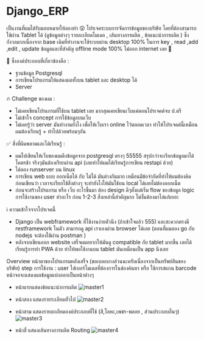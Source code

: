 # Django_ERP

เป็นงานที่ผมได้รับมอบหมายให้ลองทำ 😲
โปรเจคระบบการจัดการข้อมูลของบริษัท โดยที่ต้องสามารถใช้ผ่าน Tablet ได้ (ดูข้อมูลต่างๆ รายละเอียดโมเดล , เส้นทางการผลิต , ข้อแนะนำการผลิต ) 
ซึ่งกังวลมากเนื่องจาก base เดิมที่ทำงานจะใช้ระบบผ่าน desktop 100% 
ในการ key , read ,add ,edit , update ข้อมูลและที่สำคัญ offline mode 100% ไม่ออก internet เลย 🤣

🍚 ซึ่งองค์ประกอบที่เกี่ยวข้องคือ :
- ฐานข้อมูล Postgresql 
- การเขียนโปรแกรมให้แสดงผลทั้งบน tablet และ desktop ได้
- Server 

🔥 Challenge ของผม : 
- ไม่เคยเขียนโปรแกรมที่ใช้บน tablet เลย มากสุดเคยเขียนเว็บแค่ตอนโปรเจคต์จบ ป.ตรี 
- ไม่เข้าใจ concept การใช้ข้อมูลบนเว็บ
- ไม่เคยรู้ว่า server มันทำงานยังไง เพื่อให้เว็บเรา online ไว้ตลอดเวลา
ทำให้โปรเจคต์นี้เหมือนผมต้องเรียนรู้ + ทำไปด้วยพร้อมๆกัน

✅ สิ่งที่ผิดพลาดและได้เรียนรู้ :
- ผมไปเขียนให้เว็บของผมดึงข้อมูลจาก postgresql ตรงๆ 55555 สรุปกว่าจะเรียกข้อมูลมาได้ โคตรช้า จริงๆมันต้องเรียกผ่าน api (เลยทำให้ผมได้เรียนรู้การเขียน restapi ด้วย)
- ได้ลอง runserver บน linux
- การเขียน web แบบ ออกเน็ตได้ กับ ไม่ได้ มันต่างกันมาก เหมือนมีข้อจำกัดที่ทำให้ผมต้องคิดก่อนเขียนว่า เวลาจะเรียกใช้สิ่งต่างๆ จะทำยังไงให้มันใช้บน local ได้เลยไม่ต้องออกเน็ต
- ก่อนจะสร้างโปรแกรม หรือ เว็บ อะไรขึ้นมา ต้อง design ดีๆตั้งแต่เริ่ม flow ของข้อมูล logic การใช้งานของ user ทำอะไร ก่อน 1-2-3 สิ่งเหล่านี้สำคัญมาก ไม่งั้นต้องมาไล่แก้เยอะ

ℹ️ ความเข้าใจจากโปรเจคนี้
- Django เป็น webframework ที่ใช้งานง่ายตัวนึง (ถ้าเข้าใจแล้ว 555) และสะดวกตรงมี restframework ในตัว สามารถดู api เราเองผ่าน browser ได้เลย (ตอนที่ผมลอง go กับ nodejs จะต้องใช้ผ่าน postman )
- หลังจากเขียนออก website เสร็จผมอยากให้มันดู compatible กับ tablet มากขึ้น เลยได้เรียนรู้การทำ PWA ด้วย ทำให้พอใช้งานบน tablet มันเหมือนเป็น app นึงเลย







Overview หน้าตาของโปรแกรมหลังเสร็จ (ขอเบลอบางส่วนนะครับเนื่องจากเป็นทรัพย์สินของบริษัท)
step การใช้งาน : user ใส่เบอร์โมเดลที่ต้องการในช่องค้นหา หรือ ใช้การสแกน barcode หน้าจอจะแสดงผลข้อมูลแบ่งออกเป็นหน้าต่างๆ
- หน้าแรกแสดงข้อแนะนำการผลิต
![master1](https://github.com/zRedHox/Django_ERP/assets/30298730/d0901e13-3a1f-4959-b509-7e7d6b60cb3e)

- หน้าสอง แสดงรายระเอียดทั่วไป
![master2](https://github.com/zRedHox/Django_ERP/assets/30298730/ca2f0e68-befa-4c3b-9051-109dff52511c)

- หน้าสาม แสดงรายละเอียดองค์ประกอบที่ใช้ (สี,โลหะ,เพชร-พลอย , ส่วนประกอบอื่นๆ)
![master3](https://github.com/zRedHox/Django_ERP/assets/30298730/022cfc5c-ff1c-4f29-99f5-d808f1b3d108)

- หน้าสี่ แสดงเส้นทางการผลิต Routing
![master4](https://github.com/zRedHox/Django_ERP/assets/30298730/731fd624-6aa3-4017-8bef-da5d0ff573a3)





